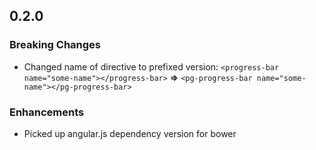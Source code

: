 ## 0.2.0

### Breaking Changes
* Changed name of directive to prefixed version: `<progress-bar name="some-name"></progress-bar>` **=>** `<pg-progress-bar name="some-name"></pg-progress-bar>`

### Enhancements
* Picked up angular.js dependency version for bower
